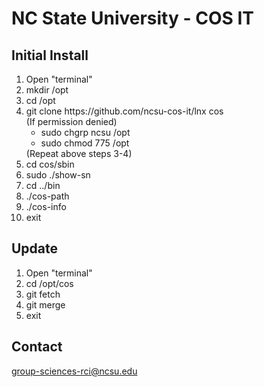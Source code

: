 # NC State University - COS IT
## Initial Install
<ol>
 <li>Open "terminal"</li>
 <li>mkdir /opt</li>
 <li>cd /opt</li>
 <li>git clone https://github.com/ncsu-cos-it/lnx cos<br>
 (If permission denied)<br>
    <ul>
    <li>sudo chgrp ncsu /opt</li>
    <li>sudo chmod 775 /opt</li>
    </ul>
 (Repeat above steps 3-4)</li>
  <li>cd cos/sbin</li>
  <li>sudo ./show-sn</li>
  <li>cd ../bin</li>
  <li>./cos-path</li>
  <li>./cos-info</li>
  <li>exit</li>
</ol>

## Update
<ol>
  <li>Open "terminal"</li>
  <li>cd /opt/cos</li>
  <li>git fetch</li>
  <li>git merge</li>
  <li>exit</li>
</ol>

## Contact
<a href="mailto:group-sciences-rci@ncsu.edu">group-sciences-rci@ncsu.edu</a><br>

